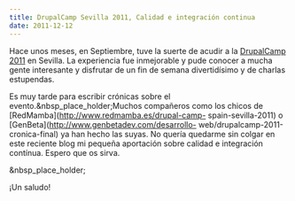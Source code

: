 ```yaml
---
title: DrupalCamp Sevilla 2011, Calidad e integración continua
date: 2011-12-12
---
```


Hace unos meses, en Septiembre, tuve la suerte de acudir a la [DrupalCamp
2011](http://2011.drupalcamp.es/) en Sevilla. La experiencia fue inmejorable y
pude conocer a mucha gente interesante y disfrutar de un fin de semana
divertidísimo y de charlas estupendas.

Es muy tarde para escribir crónicas sobre el evento.&nbsp_place_holder;Muchos
compañeros como los chicos de [RedMamba](http://www.redmamba.es/drupal-camp-
spain-sevilla-2011) o [GenBeta](http://www.genbetadev.com/desarrollo-
web/drupalcamp-2011-cronica-final) ya han hecho las suyas. No quería quedarme
sin colgar en este reciente blog mi pequeña aportación sobre calidad e
integración contínua. Espero que os sirva.

&nbsp_place_holder;

¡Un saludo!

